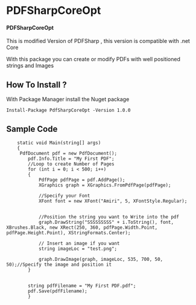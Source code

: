 # PDFSharpCoreOpt 

#### PDFSharpCoreOpt 

This is modified  Version of PDFSharp , this version is compatible with .net Core 

With this package you can create or modify PDFs with well positioned strings and Images 


## How To Install ?

With Package Manager install the Nuget package 
```
Install-Package PdfSharpCoreOpt -Version 1.0.0 
```



## Sample Code 

 
 
        static void Main(string[] args)
        {
         PdfDocument pdf = new PdfDocument();
            pdf.Info.Title = "My First PDF";
            //Loop to create Number of Pages 
            for (int i = 0; i < 500; i++)
            {
                PdfPage pdfPage = pdf.AddPage();
                XGraphics graph = XGraphics.FromPdfPage(pdfPage);
                
                //Specify your Font 
                XFont font = new XFont("Amiri", 5, XFontStyle.Regular);
                

                //Position the string you want to Write into the pdf 
                graph.DrawString("SSSSSSSSS" + i.ToString(), font, XBrushes.Black, new XRect(250, 360, pdfPage.Width.Point, pdfPage.Height.Point), XStringFormats.Center);

                // Insert an image if you want
                string imageLoc = "test.png"; 

                graph.DrawImage(graph, imageLoc, 535, 700, 50, 50);//Specify the image and position it 
            }


            string pdfFilename = "My First PDF.pdf";
            pdf.Save(pdfFilename);
            }
